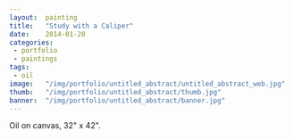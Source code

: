 ```yaml
---
layout:  painting
title:   "Study with a Caliper"
date:    2014-01-20
categories:
 - portfolio
 - paintings
tags:
 - oil
image:   "/img/portfolio/untitled_abstract/untitled_abstract_web.jpg"
thumb:   "/img/portfolio/untitled_abstract/thumb.jpg"
banner:  "/img/portfolio/untitled_abstract/banner.jpg"
---
```


Oil on canvas, 32" x 42".  